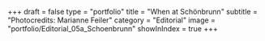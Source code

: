 +++
draft = false
type = "portfolio"
title = "When at Schönbrunn"
subtitle = "Photocredits: Marianne Feiler"
category = "Editorial"
image = "portfolio/Editorial_05a_Schoenbrunn"
showInIndex = true
+++